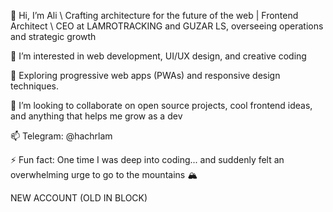 👋 Hi, I’m Ali \ Crafting architecture for the future of the web | Frontend Architect \ CEO at LAMROTRACKING and GUZAR LS, overseeing operations and strategic growth

👀 I’m interested in web development, UI/UX design, and creative coding

🌱 Exploring progressive web apps (PWAs) and responsive design techniques.

💯 I’m looking to collaborate on open source projects, cool frontend ideas, and anything that helps me grow as a dev

📫 Telegram: @hachrlam

⚡ Fun fact: One time I was deep into coding... and suddenly felt an overwhelming urge to go to the mountains 🏔️

NEW ACCOUNT (OLD IN BLOCK)
